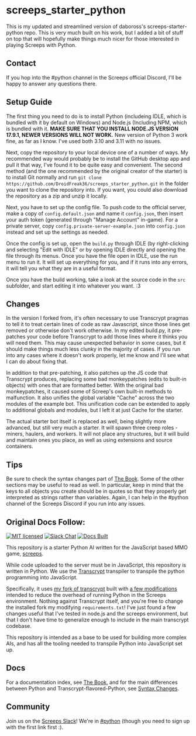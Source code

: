 screeps_starter_python
======================
This is my updated and streamlined version of daboross's screeps-starter-python repo. This is very much built on his work, but I added a bit of stuff on top that will hopefully make things much nicer for those interested in playing Screeps with Python.

## Contact

If you hop into the #python channel in the Screeps official Discord, I'll be happy to answer any questions there.

## Setup Guide

The first thing you need to do is to install Python (includeing IDLE, which is bundled with it by default on Windows) and Node.js (Including NPM, which is bundled with it. **MAKE SURE THAT YOU INSTALL NODE.JS VERSION 17.9.1, NEWER VERSIONS WILL NOT WORK.** New version of Python 3 work fine, as far as I know. I've used both 3.10 and 3.11 with no issues.

Next, copy the repository to your local device one of a number of ways. My recommended way would probably be to install the GitHub desktop app and pull it that way, I've found it to be quite easy and convenient. The second method (and the one recommended by the original creator of the starter) is to install Git normally and run `git clone https://github.com/DroidFreak36/screeps_starter_python.git` in the folder you want to clone the repository into. If you want, you could also download the repository as a zip and unzip it locally.

Next, you have to set up the config file. To push code to the official server, make a copy of `config.default.json` and name it `config.json`, then insert your auth token (generated through "Manage Account" in-game). For a private server, copy `config.private-server-example.json` into `config.json` instead and set up the settings as needed.

Once the config is set up, open the `build.py` through IDLE (by right-clicking and selecting "Edit with IDLE" or by opening IDLE directly and opening the file through its menus. Once you have the file open in IDLE, use the run menu to run it. It will set up everything for you, and if it runs into any errors, it will tell you what they are in a useful format.

Once you have the build working, take a look at the source code in the `src` subfolder, and start editing it into whatever you want. :3

## Changes

In the version I forked from, it's often necessary to use Transcrypt pragmas to tell it to treat certain lines of code as raw Javascript, since those lines get removed or otherwise don't work otherwise. In my edited build.py, it pre-patches your code before Transcrypt to add those lines where it thinks you will need them. This may cause unexpected behavior in some cases, but it should make things much less clunky in the majority of cases. If you run into any cases where it doesn't work properly, let me know and I'll see what I can do about fixing that.

In addition to that pre-patching, it also patches up the JS code that Transcrypt produces, replacing some bad monkeypatches (edits to built-in objects) with ones that are formatted better. With the original bad monkeypatches, it caused some of Screep's own built-in methods to malfunction. It also unifies the global variable "Cache" across the two modules of the example bot. This unification code can be extended to apply to additional globals and modules, but I left it at just Cache for the starter.

The actual starter bot itself is replaced as well, being slightly more advanced, but still very much a starter. It will spawn three creep roles - miners, haulers, and workers. It will not place any structures, but it will build and maintain ones you place, as well as using extensions and source containers.

## Tips

Be sure to check the syntax changes part of [The Book](https://daboross.gitbooks.io/screeps-starter-python/). Some of the other sections may be useful to read as well. In particular, keep in mind that the keys to all objects you create should be in quotes so that they properly get interpreted as strings rather than variables. Again, I can help in the #python channel of the Screeps Discord if you run into any issues.

## Original Docs Follow:

[![MIT licensed][mit-badge]][mit-url]
[![Slack Chat][slack-badge]][slack-url]
[![Docs Built][docs-badge]][docs-url]

This repository is a starter Python AI written for the JavaScript based MMO
game, [screeps](https://screeps.com).


While code uploaded to the server must be in JavaScript, this repository is
written in Python. We use the [Transcrypt](https://github.com/QQuick/Transcrypt)
transpiler to transpile the python programming into JavaScript.

Specifically, it uses [my fork of
transcrypt](https://github.com/daboross/Transcrypt) built with [a few
modifications](https://github.com/daboross/Transcrypt/commits/screeps-safe-modifications)
intended to reduce the overhead of running Python in the Screeps
environment. Nothing against Transcrypt itself, and you're free to change the
installed fork my modifying `requirements.txt`! I've just found a few changes
useful that I've tested in node.js and the screeps environment, but that I don't
have time to generalize enough to include in the main transcrypt codebase.

This repository is intended as a base to be used for building more complex AIs,
and has all the tooling needed to transpile Python into JavaScript set up.

## Docs

For a documentation index, see [The
Book](https://daboross.gitbooks.io/screeps-starter-python/), and for the
main differences between Python and Transcrypt-flavored-Python, see [Syntax
Changes](https://daboross.gitbooks.io/screeps-starter-python/syntax-changes/).

## Community

Join us on the [Screeps Slack][slack-url]! We're in
[#python](https://screeps.slack.com/archives/C2FNJBGH0) (though you need to sign
up with the first link first :).

[mit-badge]: https://img.shields.io/badge/license-MIT-blue.svg
[mit-url]: https://github.com/daboross/screeps-starter-python/blob/master/LICENSE
[slack-badge]: https://img.shields.io/badge/chat-slack-2EB67D
[slack-url]: https://chat.screeps.com/

[docs-badge]: https://img.shields.io/badge/docs-built-blue
[docs-url]: https://daboross.gitbook.io/screeps-starter-python/logistics/setup
